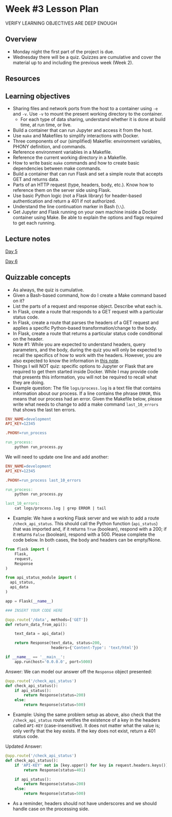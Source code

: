 # Week #3 Lesson Plan

VERIFY LEARNING OBJECTIVES ARE DEEP ENOUGH

## Overview
- Monday night the first part of the project is due.
- Wednesday there will be a quiz. Quizzes are cumulative and cover the material up to and including the previous week (Week 2).

## Resources

## Learning objectives

- Sharing files and network ports from the host to a container using `-e` and `-v`. Use `-v` to mount the present working directory to the container.
  - For each type of data sharing, understand whether it is done at build time, at run time, or live.
- Build a container that can run Jupyter and access it from the host.
- Use `make` and Makefiles to simplify interactions with Docker.
- Three components of our (simplified) Makefile: environment variables, PHONY definition, and commands.
- Reference environment variables in a Makefile.
- Reference the current working directory in a Makefile.
- How to write basic `make` commands and how to create basic dependencies between make commands.
- Build a container that can run Flask and set a simple route that accepts GET and returns data.
- Parts of an HTTP request (type, headers, body, etc.). Know how to reference them on the server side using Flask.
- Use basic Python logic (not a Flask library) for header-based authentication and return a 401 if not authorized.
- Understand the line continuation marker in Bash (`\\`).
- Get Jupyter and Flask running on your own machine inside a Docker container using Make. Be able to explain the options and flags required to get each running.

## Lecture notes

[Day 5](../class_notes/05_docker_make.md)

[Day 6](../class_notes/06_flask_1.md)


## Quizzable concepts
- As always, the quiz is cumulative.
- Given a Bash-based command, how do I create a Make command based on it?
- List the parts of a request and response object. Describe what each is.
- In Flask, create a route that responds to a GET request with a particular status code.
- In Flask, create a route that parses the headers of a GET request and applies a specific Python-based transformation/change to the body.
- In Flask, create a route that returns a particular status code conditional on the header.
- Note #1: While you are expected to understand headers, query parameters, and the body, during the quiz you will only be expected to recall the specifics of how to work with the headers. However, you are also expected to know the information in [this note](../class_notes/06_flask_1.md#important-notes-on-headers).
- Things I will NOT quiz: specific options to Jupyter or Flask that are required to get them started inside Docker. While I may provide code that presents this information, you will not be required to recall what they are doing.
- Example question: The file `logs/process.log` is a text file that contains information about our process. If a line contains the phrase `ERROR`, this means that our process had an error. Given the Makefile below, please write what needs to change to add a make command `last_10_errors` that shows the last ten errors.

```makefile
ENV_NAME=development
API_KEY=12345

.PHONY=run_process

run_process:
    python run_process.py
```

We will need to update one line and add another:

```makefile
ENV_NAME=development
API_KEY=12345

.PHONY=run_process last_10_errors

run_process:
    python run_process.py

last_10_errors:
    cat logs/process.log | grep ERROR | tail
```

- Example: We have a working Flask server and we wish to add a route `/check_api_status`. This should call the Python function (`api_status`) that was imported and, if it returns `True` (boolean), respond with a 200; if it returns `False` (boolean), respond with a 500. Please complete the code below. In both cases, the body and headers can be empty/None.

```python
from flask import (
    Flask,
    request,
    Response
)

from api_status_module import (
  api_status,
  api_data
)

app = Flask(__name__)

### INSERT YOUR CODE HERE

@app.route('/data', methods=['GET'])
def return_data_from_api():

    text_data = api_data()

    return Response(text_data, status=200,
                    headers={'Content-Type': 'text/html'})

if __name__ == '__main__':
    app.run(host='0.0.0.0', port=5000)
```

Answer: We can model our answer off the `Response` object presented:

```python
@app.route('/check_api_status')
def check_api_status():
    if api_status():
        return Response(status=200)
    else:
        return Response(status=500)
```

- Example: Using the same problem setup as above, also check that the `/check_api_status` route verifies the existence of a key in the headers called `API-KEY` (case-insensitive). It does not matter what the value is; only verify that the key exists. If the key does not exist, return a 401 status code.

Updated Answer:

```python
@app.route('/check_api_status')
def check_api_status():
    if 'API-KEY' not in [key.upper() for key in request.headers.keys()]:
        return Response(status=401)

    if api_status():
        return Response(status=200)
    else:
        return Response(status=500)
```

- As a reminder, headers should not have underscores and we should handle case on the processing side.